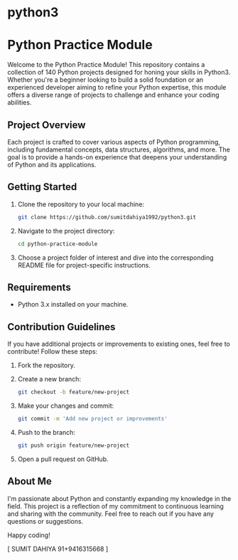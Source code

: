 # python3

# Python Practice Module

Welcome to the Python Practice Module! This repository contains a collection of 140 Python projects designed for honing your skills in Python3. Whether you're a beginner looking to build a solid foundation or an experienced developer aiming to refine your Python expertise, this module offers a diverse range of projects to challenge and enhance your coding abilities.

## Project Overview

Each project is crafted to cover various aspects of Python programming, including fundamental concepts, data structures, algorithms, and more. The goal is to provide a hands-on experience that deepens your understanding of Python and its applications.

## Getting Started

1. Clone the repository to your local machine:

   ```bash
   git clone https://github.com/sumitdahiya1992/python3.git
   ```

2. Navigate to the project directory:

   ```bash
   cd python-practice-module
   ```

3. Choose a project folder of interest and dive into the corresponding README file for project-specific instructions.

## Requirements

- Python 3.x installed on your machine.

## Contribution Guidelines

If you have additional projects or improvements to existing ones, feel free to contribute! Follow these steps:

1. Fork the repository.
2. Create a new branch:

   ```bash
   git checkout -b feature/new-project
   ```

3. Make your changes and commit:

   ```bash
   git commit -m 'Add new project or improvements'
   ```

4. Push to the branch:

   ```bash
   git push origin feature/new-project
   ```

5. Open a pull request on GitHub.

## About Me

I'm passionate about Python and constantly expanding my knowledge in the field. This project is a reflection of my commitment to continuous learning and sharing with the community. Feel free to reach out if you have any questions or suggestions.

Happy coding!

[
SUMIT DAHIYA
91+9416315668
]
```